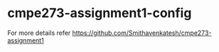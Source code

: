 # cmpe273-assignment1-config

For more details refer https://github.com/Smithavenkatesh/cmpe273-assignment1
